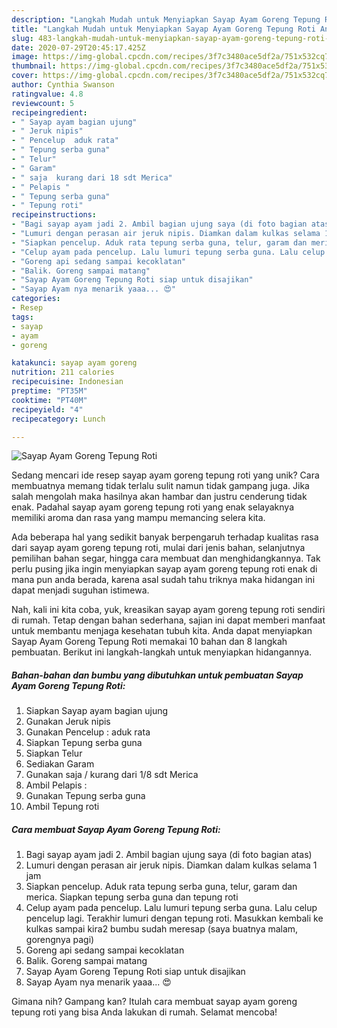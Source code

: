 ```yaml
---
description: "Langkah Mudah untuk Menyiapkan Sayap Ayam Goreng Tepung Roti Anti Gagal"
title: "Langkah Mudah untuk Menyiapkan Sayap Ayam Goreng Tepung Roti Anti Gagal"
slug: 483-langkah-mudah-untuk-menyiapkan-sayap-ayam-goreng-tepung-roti-anti-gagal
date: 2020-07-29T20:45:17.425Z
image: https://img-global.cpcdn.com/recipes/3f7c3480ace5df2a/751x532cq70/sayap-ayam-goreng-tepung-roti-foto-resep-utama.jpg
thumbnail: https://img-global.cpcdn.com/recipes/3f7c3480ace5df2a/751x532cq70/sayap-ayam-goreng-tepung-roti-foto-resep-utama.jpg
cover: https://img-global.cpcdn.com/recipes/3f7c3480ace5df2a/751x532cq70/sayap-ayam-goreng-tepung-roti-foto-resep-utama.jpg
author: Cynthia Swanson
ratingvalue: 4.8
reviewcount: 5
recipeingredient:
- " Sayap ayam bagian ujung"
- " Jeruk nipis"
- " Pencelup  aduk rata"
- " Tepung serba guna"
- " Telur"
- " Garam"
- " saja  kurang dari 18 sdt Merica"
- " Pelapis "
- " Tepung serba guna"
- " Tepung roti"
recipeinstructions:
- "Bagi sayap ayam jadi 2. Ambil bagian ujung saya (di foto bagian atas)"
- "Lumuri dengan perasan air jeruk nipis. Diamkan dalam kulkas selama 1 jam"
- "Siapkan pencelup. Aduk rata tepung serba guna, telur, garam dan merica. Siapkan tepung serba guna dan tepung roti"
- "Celup ayam pada pencelup. Lalu lumuri tepung serba guna. Lalu celup pencelup lagi. Terakhir lumuri dengan tepung roti. Masukkan kembali ke kulkas sampai kira2 bumbu sudah meresap (saya buatnya malam, gorengnya pagi)"
- "Goreng api sedang sampai kecoklatan"
- "Balik. Goreng sampai matang"
- "Sayap Ayam Goreng Tepung Roti siap untuk disajikan"
- "Sayap Ayam nya menarik yaaa... 😍"
categories:
- Resep
tags:
- sayap
- ayam
- goreng

katakunci: sayap ayam goreng 
nutrition: 211 calories
recipecuisine: Indonesian
preptime: "PT35M"
cooktime: "PT40M"
recipeyield: "4"
recipecategory: Lunch

---
```



![Sayap Ayam Goreng Tepung Roti](https://img-global.cpcdn.com/recipes/3f7c3480ace5df2a/751x532cq70/sayap-ayam-goreng-tepung-roti-foto-resep-utama.jpg)

Sedang mencari ide resep sayap ayam goreng tepung roti yang unik? Cara membuatnya memang tidak terlalu sulit namun tidak gampang juga. Jika salah mengolah maka hasilnya akan hambar dan justru cenderung tidak enak. Padahal sayap ayam goreng tepung roti yang enak selayaknya memiliki aroma dan rasa yang mampu memancing selera kita.

Ada beberapa hal yang sedikit banyak berpengaruh terhadap kualitas rasa dari sayap ayam goreng tepung roti, mulai dari jenis bahan, selanjutnya pemilihan bahan segar, hingga cara membuat dan menghidangkannya. Tak perlu pusing jika ingin menyiapkan sayap ayam goreng tepung roti enak di mana pun anda berada, karena asal sudah tahu triknya maka hidangan ini dapat menjadi suguhan istimewa.




Nah, kali ini kita coba, yuk, kreasikan sayap ayam goreng tepung roti sendiri di rumah. Tetap dengan bahan sederhana, sajian ini dapat memberi manfaat untuk membantu menjaga kesehatan tubuh kita. Anda dapat menyiapkan Sayap Ayam Goreng Tepung Roti memakai 10 bahan dan 8 langkah pembuatan. Berikut ini langkah-langkah untuk menyiapkan hidangannya.

<!--inarticleads1-->

##### Bahan-bahan dan bumbu yang dibutuhkan untuk pembuatan Sayap Ayam Goreng Tepung Roti:

1. Siapkan  Sayap ayam bagian ujung
1. Gunakan  Jeruk nipis
1. Gunakan  Pencelup : aduk rata
1. Siapkan  Tepung serba guna
1. Siapkan  Telur
1. Sediakan  Garam
1. Gunakan  saja / kurang dari 1/8 sdt Merica
1. Ambil  Pelapis :
1. Gunakan  Tepung serba guna
1. Ambil  Tepung roti




<!--inarticleads2-->

##### Cara membuat Sayap Ayam Goreng Tepung Roti:

1. Bagi sayap ayam jadi 2. Ambil bagian ujung saya (di foto bagian atas)
1. Lumuri dengan perasan air jeruk nipis. Diamkan dalam kulkas selama 1 jam
1. Siapkan pencelup. Aduk rata tepung serba guna, telur, garam dan merica. Siapkan tepung serba guna dan tepung roti
1. Celup ayam pada pencelup. Lalu lumuri tepung serba guna. Lalu celup pencelup lagi. Terakhir lumuri dengan tepung roti. Masukkan kembali ke kulkas sampai kira2 bumbu sudah meresap (saya buatnya malam, gorengnya pagi)
1. Goreng api sedang sampai kecoklatan
1. Balik. Goreng sampai matang
1. Sayap Ayam Goreng Tepung Roti siap untuk disajikan
1. Sayap Ayam nya menarik yaaa... 😍




Gimana nih? Gampang kan? Itulah cara membuat sayap ayam goreng tepung roti yang bisa Anda lakukan di rumah. Selamat mencoba!
